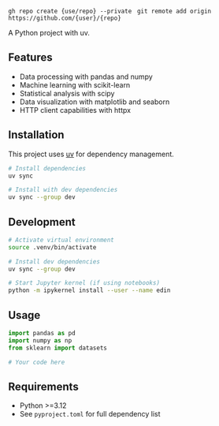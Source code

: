 `gh repo create {use/repo} --private `
`git remote add origin https://github.com/{user}/{repo}`

A Python project with uv.

## Features

- Data processing with pandas and numpy
- Machine learning with scikit-learn
- Statistical analysis with scipy
- Data visualization with matplotlib and seaborn
- HTTP client capabilities with httpx

## Installation

This project uses [uv](https://docs.astral.sh/uv/) for dependency management.

```bash
# Install dependencies
uv sync

# Install with dev dependencies
uv sync --group dev
```

## Development

```bash
# Activate virtual environment
source .venv/bin/activate

# Install dev dependencies
uv sync --group dev

# Start Jupyter kernel (if using notebooks)
python -m ipykernel install --user --name edin
```

## Usage

```python
import pandas as pd
import numpy as np
from sklearn import datasets

# Your code here
```

## Requirements

- Python >=3.12
- See `pyproject.toml` for full dependency list
